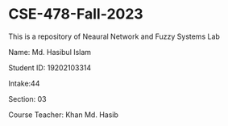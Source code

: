 # CSE-478-Fall-2023
This is a repository of Neaural Network and Fuzzy Systems Lab

Name: Md. Hasibul Islam


Student ID: 19202103314



Intake:44


Section: 03



Course Teacher: Khan Md. Hasib
